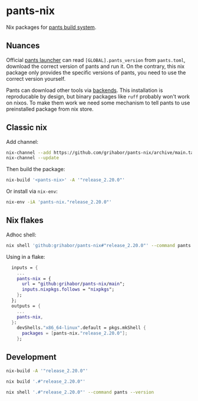 # pants-nix

Nix packages for [pants build system](https://www.pantsbuild.org/).

## Nuances

Official [pants launcher](https://github.com/pantsbuild/scie-pants) can read
`[GLOBAL].pants_version` from `pants.toml`, download the correct version of
pants and run it. On the contrary, this nix package only provides the specific
versions of pants, you need to use the correct version yourself.

Pants can download other tools via
[backends](https://www.pantsbuild.org/2.20/docs/using-pants/key-concepts/backends).
This installation is reproducable by design, but binary packages like `ruff`
probably won't work on nixos. To make them work we need some mechanism to tell
pants to use preinstalled package from nix store.

## Classic nix

Add channel:

```bash
nix-channel --add https://github.com/grihabor/pants-nix/archive/main.tar.gz pants-nix
nix-channel --update
```

Then build the package:

```bash
nix-build '<pants-nix>' -A '"release_2.20.0"'
```

Or install via `nix-env`:

```bash
nix-env -iA 'pants-nix."release_2.20.0"'
```

## Nix flakes

Adhoc shell:

```bash
nix shell 'github:grihabor/pants-nix#"release_2.20.0"' --command pants --version
```

Using in a flake:

```nix
  inputs = {
    ...
    pants-nix = {
      url = "github:grihabor/pants-nix/main";
      inputs.nixpkgs.follows = "nixpkgs";
    };
  };
  outputs = {
    ...
    pants-nix,
  }:
    devShells."x86_64-linux".default = pkgs.mkShell {
      packages = [pants-nix."release_2.20.0"];
    };
```

## Development

```bash
nix-build -A '"release_2.20.0"'

nix build '.#"release_2.20.0"'

nix shell '.#"release_2.20.0"' --command pants --version
```
